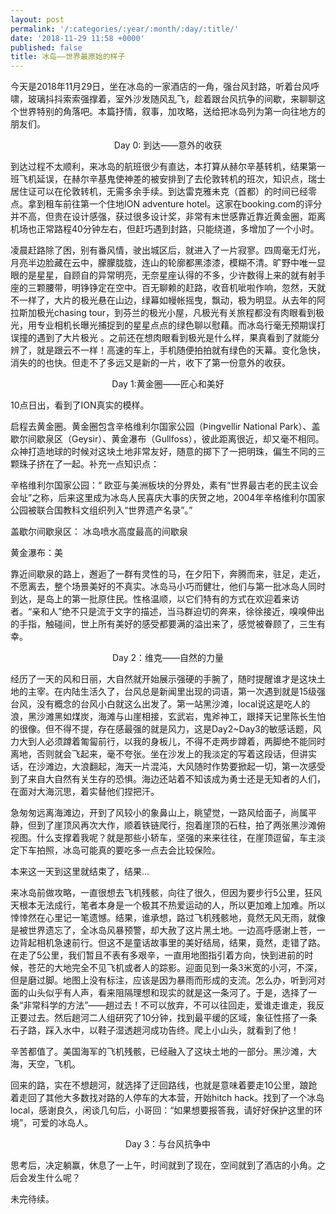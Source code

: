 ```yaml
---
layout: post
permalink: '/:categories/:year/:month/:day/:title/'
date: '2018-11-29 11:58 +0000'
published: false
title: 冰岛——世界最原始的样子
---
```

今天是2018年11月29日，坐在冰岛的一家酒店的一角，强台风封路，听着台风呼啸，玻璃抖抖索索强撑着，室外沙发随风乱飞，趁着跟台风抗争的间歇，来聊聊这个世界特别的角落吧。本篇抒情，叙事，加攻略，送给把冰岛列为第一向往地方的朋友们。

<center>Day 0: 到达——意外的收获</center>

到达过程不太顺利，来冰岛的航班很少有直达，本打算从赫尔辛基转机，结果第一班飞机延误，在赫尔辛基鬼使神差的被安排到了去伦敦转机的班次，知识点，瑞士居住证可以在伦敦转机，无需多余手续。到达雷克雅未克（首都）的时间已经零点。拿到租车前往第一个住地ION adventure hotel。这家在booking.com的评分并不高，但贵在设计感强，获过很多设计奖，非常有末世感靠近靠近黄金圈，距离机场也正常路程40分钟左右，但赶巧遇到封路，只能绕道，多增加了一个小时。

凌晨赶路除了困，别有番风情，驶出城区后，就进入了一片寂寥。四周毫无灯光，月亮半边脸藏在云中，朦朦胧胧，连山的轮廓都黑漆漆，模糊不清。旷野中唯一显眼的是星星，自顾自的异常明亮，无奈星座认得的不多，少许数得上来的就有射手座的三颗腰带，明铮铮定在空中。百无聊赖的赶路，收音机呲啦作响，忽然，天就不一样了，大片的极光悬在山边，绿幕如幔帐摇曳，飘动，极为明显。从去年的阿拉斯加极光chasing tour，到芬兰的极光小屋，凡极光有关旅程都没有肉眼看到极光，用专业相机长曝光捕捉到的星星点点的绿色聊以慰藉。而冰岛行毫无预期误打误撞的遇到了大片极光 。之前还在想肉眼看到极光是什么样，果真看到了就能分辨了，就是跟云不一样！高速的车上，手机随便拍拍就有绿色的天幕。变化急快，消失的的也快。但走不了多远又是新的一片，收下了第一份意外的收获。

<center>Day 1:黄金圈——匠心和美好</center>

10点日出，看到了ION真实的模样。

启程去黄金圈。黄金圈包含辛格维利尔国家公园（Þingvellir National Park）、盖歇尔间歇泉区（Geysir）、黄金瀑布（Gullfoss），彼此距离很近，却又毫不相同。众神打造地球的时候对这块土地非常友好，随意的掷下了一把明珠，偏生不同的三颗珠子挤在了一起。补充一点知识点：

辛格维利尔国家公园：“ 欧亚与美洲板块的分界处，素有“世界最古老的民主议会会址”之称，后来这里成为冰岛人民喜庆大事的庆贺之地，2004年辛格维利尔国家公园被联合国教科文组织列入“世界遗产名录”。”

盖歇尔间歇泉区： 冰岛喷水高度最高的间歇泉

黄金瀑布：美

靠近间歇泉的路上，邂逅了一群有灵性的马，在夕阳下，奔腾而来，驻足，走近，不愿离去，整个场景美好的不真实。冰岛马小巧而健壮，他们与第一批冰岛人同时到达，是岛上的第一批原住民。性格温顺，以它们特有的方式在欢迎着来访者。“亲和人”绝不只是流于文字的描述，当马群迫切的奔来，徐徐接近，嗅嗅伸出的手指，触碰间，世上所有美好的感受都要满的溢出来了，感觉被眷顾了，三生有幸。

<center> Day 2：维克——自然的力量</center>

经历了一天的风和日丽，大自然就开始展示强硬的手腕了，随时提醒谁才是这块土地的主宰。在内陆生活久了，台风总是新闻里出现的词语，第一次遇到就是15级强台风，没有概念的台风小白就这么出发了。第一站黑沙滩，local说这是吃人的浪，黑沙滩黑如煤炭，海滩与山崖相接，玄武岩，鬼斧神工，跟择天记里陈长生怕的很像。但不得不提，存在感最强的就是风力，这是Day2~Day3的敏感话题，风力大到人必须蹲着匍匐前行，以我的身板儿，不得不走两步蹲着，两脚绝不能同时离地，否则就会飞起来，毫不夸张。坐在沙发上的我淡定的写着这段话，但讲实话，在沙滩边，大浪翻起，海天一片混沌，大风随时作势要掀起一切，第一次感受到了来自大自然有关生存的恐惧。海边还站着不知该成为勇士还是无知者的人们，在面对大海沉思，着实替他们捏把汗。

急匆匆远离海滩边，开到了风较小的象鼻山上，眺望觉，一路风给面子，尚属平静，但到了崖顶风再次大作，顺着铁链爬行，抱着崖顶的石柱，拍了两张黑沙滩俯视图。什么支撑着我呢？就是那些小轿车，坚强的来来往往，在崖顶逗留，车主淡定下车拍照，冰岛可能真的要吃多一点去会比较保险。

本来这一天到这里就结束了，结果...

来冰岛前做攻略，一直很想去飞机残骸，向往了很久，但因为要步行5公里，狂风天根本无法成行，笔者本身是一个极其不热爱运动的人，所以更加难上加难。所以悻悻然在心里记一笔遗憾。结果，谁承想，路过飞机残骸地，竟然无风无雨，就像是被世界遗忘了，全冰岛风暴预警，却大赦了这片黑土地。一边高呼感谢上苍，一边背起相机急速前行。但这不是童话故事里的美好结局，结果，竟然，走错了路。在走了5公里，我们暂且不表有多艰辛，一直用地图指引着方向，快到进前的时候，苍茫的大地完全不见飞机或者人的踪影。迎面见到一条3米宽的小河，不深，但是磨过脚。地图上没有标注，应该是因为暴雨而形成的支流。怎么办，听到河对面的山头似乎有人声，看来阻隔理想和现实的就是这一条河了。于是，选择了一条“非常科学的方法”——趟过去！不可以放弃，不可以往回走，爱谁走谁走，我反正要过去。然后趟河二人组研究了10分钟，找到最平缓的区域，象征性搭了一条石子路，踩入水中，以鞋子湿透趟河成功告终。爬上小山头，就看到了他！

辛苦都值了。美国海军的飞机残骸，已经融入了这块土地的一部分。黑沙滩，大海，天空，飞机。

回来的路，实在不想趟河，就选择了迂回路线，也就是意味着要走10公里，踉跄着走回了其他大多数找对路的人停车的大本营，开始hitch hack。找到了一个冰岛local，感谢良久，闲谈几句后，小哥回：“如果想要报答我，请好好保护这里的环境”，可爱的冰岛人。

<center> Day 3：与台风抗争中 </center>

思考后，决定躺赢，休息了一上午，时间就到了现在，空间就到了酒店的小角。之后会发生什么呢？

未完待续。